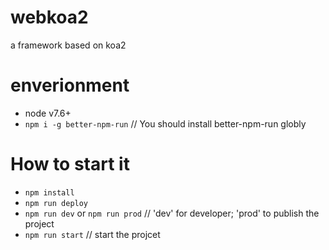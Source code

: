# webkoa2
a framework based on koa2

# enverionment
- node v7.6+
- `npm i -g better-npm-run` // You should install better-npm-run globly

# How to start it
- `npm install`
- `npm run deploy`
- `npm run dev` or `npm run prod`     // 'dev' for developer; 'prod' to publish the project
- `npm run start`   // start the projcet